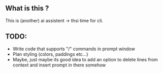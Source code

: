 ## What is this ?

This is (another) ai assistent -> thsi time for cli.

## TODO:

- Write code that supports "/" commands in prompt window
- Plan styling (colors, paddings etc...)
- Maybe, just maybe its good idea to add an option to delete lines from context and insert prompt in there somehow

